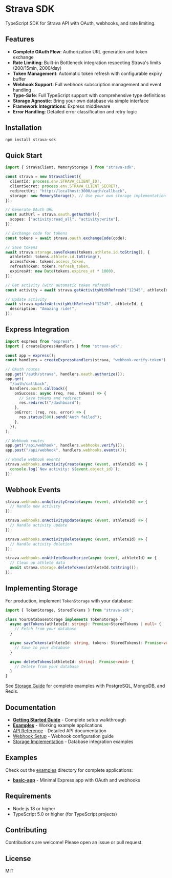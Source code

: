# Strava SDK

TypeScript SDK for Strava API with OAuth, webhooks, and rate limiting.

## Features

- **Complete OAuth Flow**: Authorization URL generation and token exchange
- **Rate Limiting**: Built-in Bottleneck integration respecting Strava's limits (200/15min, 2000/day)
- **Token Management**: Automatic token refresh with configurable expiry buffer
- **Webhook Support**: Full webhook subscription management and event handling
- **Type-Safe**: Full TypeScript support with comprehensive type definitions
- **Storage Agnostic**: Bring your own database via simple interface
- **Framework Integrations**: Express middleware
- **Error Handling**: Detailed error classification and retry logic

## Installation

```bash
npm install strava-sdk
```

## Quick Start

```typescript
import { StravaClient, MemoryStorage } from "strava-sdk";

const strava = new StravaClient({
  clientId: process.env.STRAVA_CLIENT_ID!,
  clientSecret: process.env.STRAVA_CLIENT_SECRET!,
  redirectUri: "http://localhost:3000/auth/callback",
  storage: new MemoryStorage(), // Use your own storage implementation
});

// Generate OAuth URL
const authUrl = strava.oauth.getAuthUrl({
  scopes: ["activity:read_all", "activity:write"],
});

// Exchange code for tokens
const tokens = await strava.oauth.exchangeCode(code);

// Save tokens
await strava.storage.saveTokens(tokens.athlete.id.toString(), {
  athleteId: tokens.athlete.id.toString(),
  accessToken: tokens.access_token,
  refreshToken: tokens.refresh_token,
  expiresAt: new Date(tokens.expires_at * 1000),
});

// Get activity (with automatic token refresh)
const activity = await strava.getActivityWithRefresh("12345", athleteId);

// Update activity
await strava.updateActivityWithRefresh("12345", athleteId, {
  description: "Amazing ride!",
});
```

## Express Integration

```typescript
import express from "express";
import { createExpressHandlers } from "strava-sdk";

const app = express();
const handlers = createExpressHandlers(strava, "webhook-verify-token");

// OAuth routes
app.get("/auth/strava", handlers.oauth.authorize());
app.get(
  "/auth/callback",
  handlers.oauth.callback({
    onSuccess: async (req, res, tokens) => {
      // Save tokens and redirect
      res.redirect("/dashboard");
    },
    onError: (req, res, error) => {
      res.status(500).send("Auth failed");
    },
  }),
);

// Webhook routes
app.get("/api/webhook", handlers.webhooks.verify());
app.post("/api/webhook", handlers.webhooks.events());

// Handle webhook events
strava.webhooks.onActivityCreate(async (event, athleteId) => {
  console.log(`New activity: ${event.object_id}`);
});
```

## Webhook Events

```typescript
strava.webhooks.onActivityCreate(async (event, athleteId) => {
  // Handle new activity
});

strava.webhooks.onActivityUpdate(async (event, athleteId) => {
  // Handle activity update
});

strava.webhooks.onActivityDelete(async (event, athleteId) => {
  // Handle activity deletion
});

strava.webhooks.onAthleteDeauthorize(async (event, athleteId) => {
  // Clean up athlete data
  await strava.storage.deleteTokens(athleteId.toString());
});
```

## Implementing Storage

For production, implement `TokenStorage` with your database:

```typescript
import { TokenStorage, StoredTokens } from "strava-sdk";

class YourDatabaseStorage implements TokenStorage {
  async getTokens(athleteId: string): Promise<StoredTokens | null> {
    // Fetch from your database
  }

  async saveTokens(athleteId: string, tokens: StoredTokens): Promise<void> {
    // Save to your database
  }

  async deleteTokens(athleteId: string): Promise<void> {
    // Delete from your database
  }
}
```

See [Storage Guide](./docs/storage.md) for complete examples with PostgreSQL, MongoDB, and Redis.

## Documentation

- **[Getting Started Guide](./docs/getting-started.md)** - Complete setup walkthrough
- **[Examples](./examples/)** - Working example applications
- [API Reference](./docs/api-reference.md) - Detailed API documentation
- [Webhook Setup](./docs/webhooks.md) - Webhook configuration guide
- [Storage Implementation](./docs/storage.md) - Database integration examples

## Examples

Check out the [examples](./examples/) directory for complete applications:

- **[basic-app](./examples/basic-app/)** - Minimal Express app with OAuth and webhooks

## Requirements

- Node.js 18 or higher
- TypeScript 5.0 or higher (for TypeScript projects)

## Contributing

Contributions are welcome! Please open an issue or pull request.

## License

MIT
